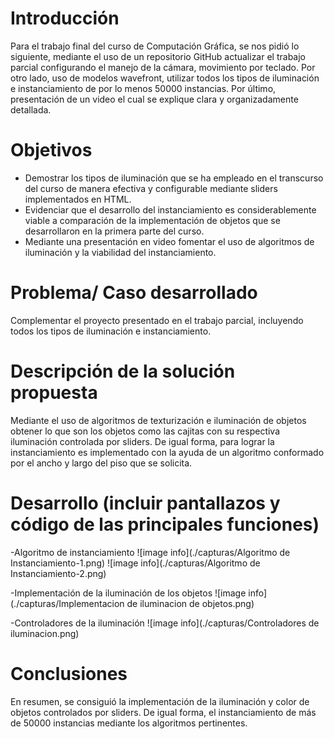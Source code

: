 
# Introducción
Para el trabajo final del curso de Computación Gráfica, se nos pidió lo siguiente, mediante el uso de un repositorio GitHub actualizar el trabajo parcial configurando el manejo de la cámara, movimiento por teclado. Por otro lado, uso de modelos wavefront, utilizar todos los tipos de iluminación e instanciamiento de por lo menos 50000 instancias. Por último, presentación de un video el cual se explique clara y organizadamente detallada.

# Objetivos
- Demostrar los tipos de iluminación que se ha empleado en el transcurso del curso de manera efectiva y configurable mediante sliders implementados en HTML.
- Evidenciar que el desarrollo del instanciamiento es considerablemente viable a comparación de la implementación de objetos que se desarrollaron en la primera parte del  curso.
- Mediante una presentación en video fomentar el uso de algoritmos de iluminación y la viabilidad del instanciamiento.

# Problema/ Caso desarrollado
Complementar el proyecto presentado en el trabajo parcial, incluyendo todos los tipos de iluminación e instanciamiento.


# Descripción de la solución propuesta
Mediante el uso de algoritmos de texturización e iluminación de objetos obtener lo que son los objetos como las cajitas con su respectiva iluminación controlada por sliders. De igual forma, para lograr la instanciamiento es implementado con la ayuda de un algoritmo conformado por el  ancho y largo del piso que se solicita.

# Desarrollo (incluir pantallazos y código de las principales funciones)
-Algoritmo de instanciamiento
![image info](./capturas/Algoritmo de Instanciamiento-1.png)
![image info](./capturas/Algoritmo de Instanciamiento-2.png)
 
-Implementación de la iluminación de los objetos
![image info](./capturas/Implementacion de iluminacion de objetos.png)

-Controladores de la iluminación
 ![image info](./capturas/Controladores de iluminacion.png) 

# Conclusiones
En resumen, se consiguió la implementación de la iluminación y color de objetos controlados por sliders. De igual forma, el instanciamiento de más de 50000 instancias mediante los algoritmos pertinentes.
